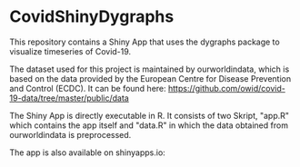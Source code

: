 # CovidShinyDygraphs
This repository contains a Shiny App that uses the dygraphs package to visualize timeseries of Covid-19.

The dataset used for this project is maintained by ourworldindata, which is based on the data provided by the European Centre for Disease Prevention and Control (ECDC). 
It can be found here: 
https://github.com/owid/covid-19-data/tree/master/public/data

The Shiny App is directly executable in R. It consists of two Skript, "app.R" which contains the app itself and "data.R" in which the data obtained from ourworldindata is preprocessed.

The app is also available on shinyapps.io:

